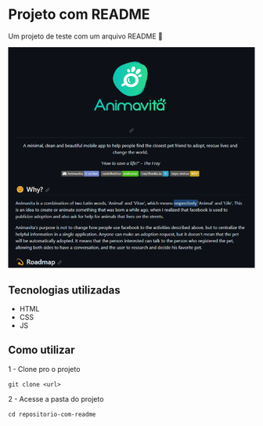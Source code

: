 # Projeto com README
Um projeto de teste com um arquivo README 🚀

[<img src="./tela.gif" alt="gif da tela inicial do projeto dev">](https://google.com)

## Tecnologias utilizadas
- HTML
- CSS
- JS

## Como utilizar

1 - Clone pro o projeto
```
git clone <url>
```

2 - Acesse a pasta do projeto
```
cd repositorio-com-readme
```